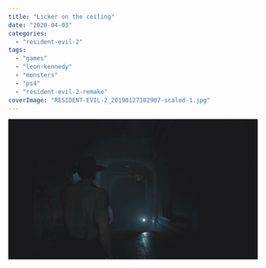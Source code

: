 ```yaml
---
title: "Licker on the ceiling"
date: "2020-04-03"
categories: 
  - "resident-evil-2"
tags: 
  - "games"
  - "leon-kennedy"
  - "monsters"
  - "ps4"
  - "resident-evil-2-remake"
coverImage: "RESIDENT-EVIL-2_20190127102907-scaled-1.jpg"
---
```


[![](images/RESIDENT-EVIL-2_20190127102907-scaled-1.jpg)](https://davidpeach.co.uk/wp-content/uploads/2023/01/RESIDENT-EVIL-2_20190127102907-scaled-1.jpg)
